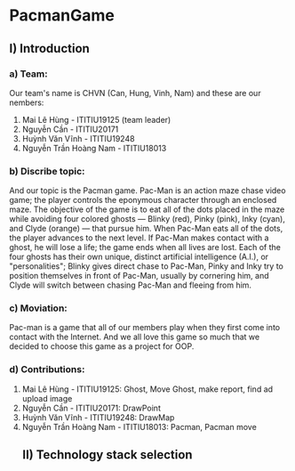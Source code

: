 <h1>PacmanGame</h1>

<h2>I) Introduction</h2>
 <p><p><h3>a) Team:</h3>
   Our team's name is CHVN (Can, Hung, Vinh, Nam) and these are our nembers:
      <ol><li>Mai Lê Hùng - ITITIU19125 (team leader)</li>
      <li>Nguyễn Cần  - ITITIU20171</li>
      <li>Huỳnh Văn Vĩnh  - ITITIU19248</li>
      <li>Nguyễn Trần Hoàng Nam - ITITIU18013</li></ol></p>
      
<h3>b) Discribe topic:</h3>
<p> And our topic is the Pacman game. Pac-Man is an action maze chase video game; the player controls the eponymous character through an enclosed maze. The objective      of the game is to eat all of the dots placed in the maze while avoiding four colored ghosts — Blinky (red), Pinky (pink), Inky (cyan), and Clyde (orange) — that          pursue him. When Pac-Man eats all of the dots, the player advances to the next level. If Pac-Man makes contact with a ghost, he will lose a life; the game ends when      all lives are lost. Each of the four ghosts has their own unique, distinct artificial intelligence (A.I.), or "personalities"; Blinky gives direct chase to Pac-Man,      Pinky and Inky try to position themselves in front of Pac-Man, usually by cornering him, and Clyde will switch between chasing Pac-Man and fleeing from him.</p>
   
<h3>c) Moviation:</h3>
<p>Pac-man is a game that all of our members play when they first come into contact with the Internet. And we all love this game so much that we decided to choose this game as a project for OOP.</p>
      
<h3>d) Contributions:</h3>
   <p><ol><li>Mai Lê Hùng - ITITIU19125: Ghost, Move Ghost, make report, find ad upload image</li>
 <li>Nguyễn Cần  - ITITIU20171: DrawPoint</li>
 <li>Huỳnh Văn Vĩnh  - ITITIU19248: DrawMap</li>
 <li>Nguyễn Trần Hoàng Nam - ITITIU18013: Pacman, Pacman move</li></p></p>
 
 <h2>II) Technology stack selection</h2>
 
   
   
   

